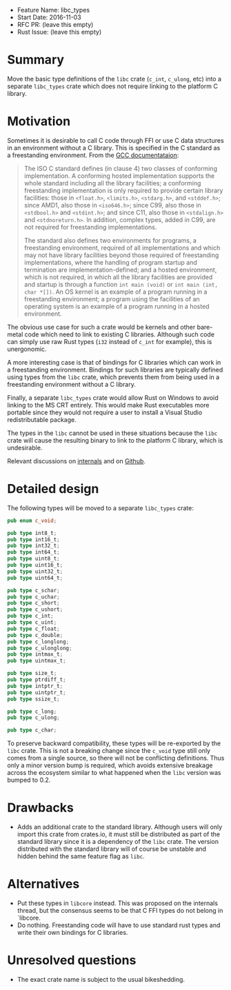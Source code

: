 - Feature Name: libc_types
- Start Date: 2016-11-03
- RFC PR: (leave this empty)
- Rust Issue: (leave this empty)

# Summary
[summary]: #summary

Move the basic type definitions of the `libc` crate (`c_int`, `c_ulong`, etc) into a separate `libc_types` crate which does not require linking to the platform C library.

# Motivation
[motivation]: #motivation

Sometimes it is desirable to call C code through FFI or use C data structures in an environment without a C library. This is specified in the C standard as a freestanding environment. From the [GCC documentataion](https://gcc.gnu.org/onlinedocs/gcc/Standards.html):

> The ISO C standard defines (in clause 4) two classes of conforming implementation. A conforming hosted implementation supports the whole standard including all the library facilities; a conforming freestanding implementation is only required to provide certain library facilities: those in `<float.h>`, `<limits.h>`, `<stdarg.h>`, and `<stddef.h>`; since AMD1, also those in `<iso646.h>`; since C99, also those in `<stdbool.h>` and `<stdint.h>`; and since C11, also those in `<stdalign.h>` and `<stdnoreturn.h>`. In addition, complex types, added in C99, are not required for freestanding implementations.
>
> The standard also defines two environments for programs, a freestanding environment, required of all implementations and which may not have library facilities beyond those required of freestanding implementations, where the handling of program startup and termination are implementation-defined; and a hosted environment, which is not required, in which all the library facilities are provided and startup is through a function `int main (void)` or `int main (int, char *[])`. An OS kernel is an example of a program running in a freestanding environment; a program using the facilities of an operating system is an example of a program running in a hosted environment.

The obvious use case for such a crate would be kernels and other bare-metal code which need to link to existing C libraries. Although such code can simply use raw Rust types (`i32` instead of `c_int` for example), this is unergonomic.

A more interesting case is that of bindings for C libraries which can work in a freestanding environment. Bindings for such libraries are typically defined using types from the `libc` crate, which prevents them from being used in a freestanding environment without a C library.

Finally, a separate `libc_types` crate would allow Rust on Windows to avoid linking to the MS CRT entirely. This would make Rust executables more portable since they would not require a user to install a Visual Studio redistributable package.

The types in the `libc` cannot be used in these situations because the `libc` crate will cause the resulting binary to link to the platform C library, which is undesirable.

Relevant discussions on [internals](https://internals.rust-lang.org/t/solve-std-os-raw-c-void/3268) and on [Github](https://github.com/rust-lang/rust/issues/31536).

# Detailed design
[design]: #detailed-design

The following types will be moved to a separate `libc_types` crate:

```rust
pub enum c_void;

pub type int8_t;
pub type int16_t;
pub type int32_t;
pub type int64_t;
pub type uint8_t;
pub type uint16_t;
pub type uint32_t;
pub type uint64_t;

pub type c_schar;
pub type c_uchar;
pub type c_short;
pub type c_ushort;
pub type c_int;
pub type c_uint;
pub type c_float;
pub type c_double;
pub type c_longlong;
pub type c_ulonglong;
pub type intmax_t;
pub type uintmax_t;

pub type size_t;
pub type ptrdiff_t;
pub type intptr_t;
pub type uintptr_t;
pub type ssize_t;

pub type c_long;
pub type c_ulong;

pub type c_char;
```

To preserve backward compatibility, these types will be re-exported by the `libc` crate. This is not a breaking change since the `c_void` type still only comes from a single source, so there will not be conflicting definitions. Thus only a minor version bump is required, which avoids extensive breakage across the ecosystem similar to what happened when the `libc` version was bumped to 0.2.

# Drawbacks
[drawbacks]: #drawbacks

- Adds an additional crate to the standard library. Although users will only import this crate from crates.io, it must still be distributed as part of the standard library since it is a dependency of the `libc` crate. The version distributed with the standard library will of course be unstable and hidden behind the same feature flag as `libc`.

# Alternatives
[alternatives]: #alternatives

- Put these types in `libcore` instead. This was proposed on the internals thread, but the consensus seems to be that C FFI types do not belong in `libcore.
- Do nothing. Freestanding code will have to use standard rust types and write their own bindings for C libraries.

# Unresolved questions
[unresolved]: #unresolved-questions

- The exact crate name is subject to the usual bikeshedding.
